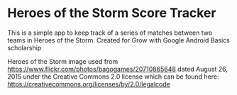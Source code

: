 # Heroes of the Storm Score Tracker

This is a simple app to keep track of a series of matches between two teams in Heroes of the Storm.  Created for Grow with Google  Android Basics scholarship

Heroes of the Storm image used from https://www.flickr.com/photos/bagogames/20710865648 dated August 26, 2015 under the Creative Commons 2.0 license which can be found here: https://creativecommons.org/licenses/by/2.0/legalcode
